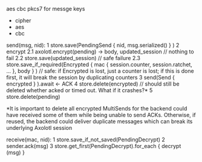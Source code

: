 aes cbc pkcs7 for messge keys
 - cipher
 - aes
 - cbc

send(msg, nid):
1 store.save(PendingSend { nid, msg.serialized() } )
2 encrypt
	2.1 axolotl.encrypt(pending) -> body, updated_session 																					 // nothing to fail
	2.2 store.save(updated_session) 																																 // safe failure 
	2.3 store.save_if_required(Encrypted { mac { session.counter, session.ratchet, ... }, body } ) 	 // safe: if Encrypted is lost, just a counter is lost; if this is done first, it will break the session by duplicating counters
3 send(Send { encrypted } ).await <- ACK
4 store.delete(encrypted) // should still be deleted whether acked or timed out. What if it crashes?*
5 store.delete(pending)

*It is important to delete all encrypted MultiSends for the backend could have received some of them while being unable to send ACKs. Otherwise, if reused, the backend could deliver duplicate messages which can break its underlying Axolotl session

receive(mac, nid):
1 store.save_if_not_saved(PendingDecrypt)
2 sender.ack(msg)
3 store.get_first(PendingDecrypt).for_each { decrypt (msg) }